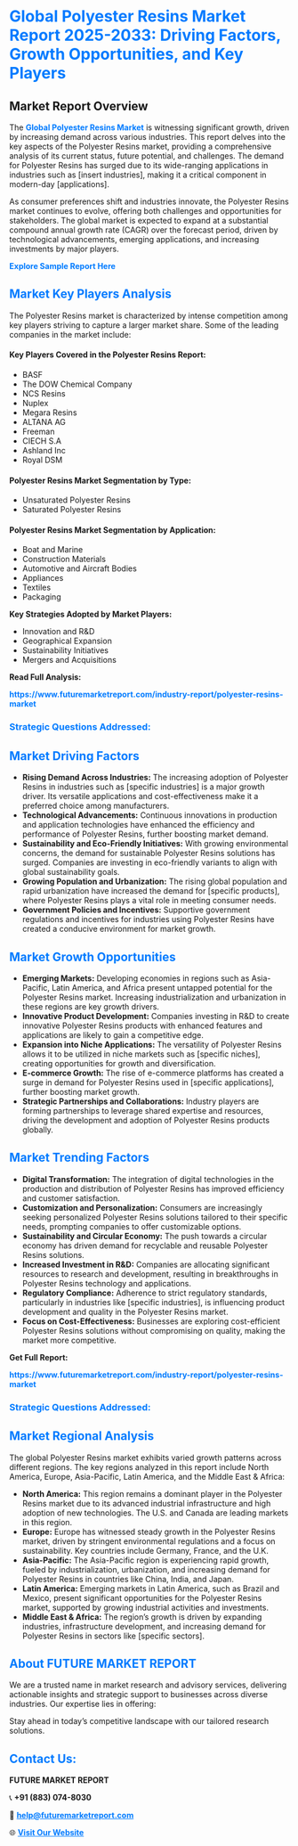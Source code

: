 <h1 style="color: #007BFF;">Global Polyester Resins Market Report 2025-2033: Driving Factors, Growth Opportunities, and Key Players</h1>

<section id="overview">
<h2>Market Report Overview</h2>
<p>The <a href="https://www.futuremarketreport.com/industry-report/polyester-resins-market" style="color: #007BFF; text-decoration: none;"><strong>Global Polyester Resins Market</strong></a> is witnessing significant growth, driven by increasing demand across various industries. This report delves into the key aspects of the Polyester Resins market, providing a comprehensive analysis of its current status, future potential, and challenges. The demand for Polyester Resins has surged due to its wide-ranging applications in industries such as [insert industries], making it a critical component in modern-day [applications].</p>
<p>As consumer preferences shift and industries innovate, the Polyester Resins market continues to evolve, offering both challenges and opportunities for stakeholders. The global market is expected to expand at a substantial compound annual growth rate (CAGR) over the forecast period, driven by technological advancements, emerging applications, and increasing investments by major players.</p>
</section>

<section id="overview">
<p><a href="https://www.futuremarketreport.com/request-sample/reportId=85701" style="color: #007BFF; text-decoration: none;"><strong>Explore Sample Report Here</strong></a></p>
</section>

<section id="key-players">
<h2 style="color: #007BFF;">Market Key Players Analysis</h2>
<p>The Polyester Resins market is characterized by intense competition among key players striving to capture a larger market share. Some of the leading companies in the market include:</p>
<h4>Key Players Covered in the Polyester Resins Report:</h4>
<ul><li>BASF</li><li>The DOW Chemical Company</li><li>NCS Resins</li><li>Nuplex</li><li>Megara Resins</li><li>ALTANA AG</li><li>Freeman</li><li>CIECH S.A</li><li>Ashland Inc</li><li>Royal DSM</li></ul>
<h4>Polyester Resins Market Segmentation by Type:</h4>
<ul><li>Unsaturated Polyester Resins</li><li>Saturated Polyester Resins</li></ul>

<h4>Polyester Resins Market Segmentation by Application:</h4>
<ul><li>Boat and Marine</li><li>Construction Materials</li><li>Automotive and Aircraft Bodies</li><li>Appliances</li><li>Textiles</li><li>Packaging</li></ul>
<p><strong>Key Strategies Adopted by Market Players:</strong></p>
<ul>
<li>Innovation and R&D</li>
<li>Geographical Expansion</li>
<li>Sustainability Initiatives</li>
<li>Mergers and Acquisitions</li>
</ul>
</section>

<section>
<p><strong>Read Full Analysis: </strong></p><a href="https://www.futuremarketreport.com/industry-report/polyester-resins-market" style="color: #007BFF; text-decoration: none;"><strong>https://www.futuremarketreport.com/industry-report/polyester-resins-market</strong></a>
<h3 style="color: #007BFF;">Strategic Questions Addressed:</h3>
</section>

<section id="driving-factors">
<h2 style="color: #007BFF;">Market Driving Factors</h2>
<ul>
<li><strong>Rising Demand Across Industries:</strong> The increasing adoption of Polyester Resins in industries such as [specific industries] is a major growth driver. Its versatile applications and cost-effectiveness make it a preferred choice among manufacturers.</li>
<li><strong>Technological Advancements:</strong> Continuous innovations in production and application technologies have enhanced the efficiency and performance of Polyester Resins, further boosting market demand.</li>
<li><strong>Sustainability and Eco-Friendly Initiatives:</strong> With growing environmental concerns, the demand for sustainable Polyester Resins solutions has surged. Companies are investing in eco-friendly variants to align with global sustainability goals.</li>
<li><strong>Growing Population and Urbanization:</strong> The rising global population and rapid urbanization have increased the demand for [specific products], where Polyester Resins plays a vital role in meeting consumer needs.</li>
<li><strong>Government Policies and Incentives:</strong> Supportive government regulations and incentives for industries using Polyester Resins have created a conducive environment for market growth.</li>
</ul>
</section>

<section id="growth-opportunities">
<h2 style="color: #007BFF;">Market Growth Opportunities</h2>
<ul>
<li><strong>Emerging Markets:</strong> Developing economies in regions such as Asia-Pacific, Latin America, and Africa present untapped potential for the Polyester Resins market. Increasing industrialization and urbanization in these regions are key growth drivers.</li>
<li><strong>Innovative Product Development:</strong> Companies investing in R&D to create innovative Polyester Resins products with enhanced features and applications are likely to gain a competitive edge.</li>
<li><strong>Expansion into Niche Applications:</strong> The versatility of Polyester Resins allows it to be utilized in niche markets such as [specific niches], creating opportunities for growth and diversification.</li>
<li><strong>E-commerce Growth:</strong> The rise of e-commerce platforms has created a surge in demand for Polyester Resins used in [specific applications], further boosting market growth.</li>
<li><strong>Strategic Partnerships and Collaborations:</strong> Industry players are forming partnerships to leverage shared expertise and resources, driving the development and adoption of Polyester Resins products globally.</li>
</ul>
</section>

<section id="trending-factors">
<h2 style="color: #007BFF;">Market Trending Factors</h2>
<ul>
<li><strong>Digital Transformation:</strong> The integration of digital technologies in the production and distribution of Polyester Resins has improved efficiency and customer satisfaction.</li>
<li><strong>Customization and Personalization:</strong> Consumers are increasingly seeking personalized Polyester Resins solutions tailored to their specific needs, prompting companies to offer customizable options.</li>
<li><strong>Sustainability and Circular Economy:</strong> The push towards a circular economy has driven demand for recyclable and reusable Polyester Resins solutions.</li>
<li><strong>Increased Investment in R&D:</strong> Companies are allocating significant resources to research and development, resulting in breakthroughs in Polyester Resins technology and applications.</li>
<li><strong>Regulatory Compliance:</strong> Adherence to strict regulatory standards, particularly in industries like [specific industries], is influencing product development and quality in the Polyester Resins market.</li>
<li><strong>Focus on Cost-Effectiveness:</strong> Businesses are exploring cost-efficient Polyester Resins solutions without compromising on quality, making the market more competitive.</li>
</ul>
</section>

<section>
<p><strong>Get Full Report: </strong></p><a href="https://www.futuremarketreport.com/industry-report/polyester-resins-market" style="color: #007BFF; text-decoration: none;"><strong>https://www.futuremarketreport.com/industry-report/polyester-resins-market</strong></a>
<h3 style="color: #007BFF;">Strategic Questions Addressed:</h3>
</section>


<section id="regional-analysis">
<h2 style="color: #007BFF;">Market Regional Analysis</h2>
<p>The global Polyester Resins market exhibits varied growth patterns across different regions. The key regions analyzed in this report include North America, Europe, Asia-Pacific, Latin America, and the Middle East & Africa:</p>
<ul>
<li><strong>North America:</strong> This region remains a dominant player in the Polyester Resins market due to its advanced industrial infrastructure and high adoption of new technologies. The U.S. and Canada are leading markets in this region.</li>
<li><strong>Europe:</strong> Europe has witnessed steady growth in the Polyester Resins market, driven by stringent environmental regulations and a focus on sustainability. Key countries include Germany, France, and the U.K.</li>
<li><strong>Asia-Pacific:</strong> The Asia-Pacific region is experiencing rapid growth, fueled by industrialization, urbanization, and increasing demand for Polyester Resins in countries like China, India, and Japan.</li>
<li><strong>Latin America:</strong> Emerging markets in Latin America, such as Brazil and Mexico, present significant opportunities for the Polyester Resins market, supported by growing industrial activities and investments.</li>
<li><strong>Middle East & Africa:</strong> The region’s growth is driven by expanding industries, infrastructure development, and increasing demand for Polyester Resins in sectors like [specific sectors].</li>
</ul>
</section>

<footer>
<h2 style="color: #007BFF;">About FUTURE MARKET REPORT</h2>
<p>We are a trusted name in market research and advisory services, delivering actionable insights and strategic support to businesses across diverse industries. Our expertise lies in offering:</p>

<p>Stay ahead in today’s competitive landscape with our tailored research solutions.</p>

<h2 style="color: #007BFF;">Contact Us:</h2>
<p><strong>FUTURE MARKET REPORT</strong></p>
<p>📞 <strong>+91 (883) 074-8030</strong></p>
<p>📧 <strong><a href="mailto:help@futuremarketreport.com" style="color: #007BFF;">help@futuremarketreport.com</a></strong></p>
<p>🌐 <strong><a href="https://www.futuremarketreport.com/" style="color: #007BFF;">Visit Our Website</a></strong></p>
</footer>